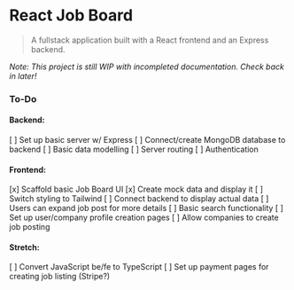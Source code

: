 # React Job Board  

> A fullstack application built with a React frontend and an Express backend.  

_Note: This project is still WIP with incompleted documentation. Check back in later!_  

### To-Do  
#### Backend:
[ ] Set up basic server w/ Express
[ ] Connect/create MongoDB database to backend
[ ] Basic data modelling
[ ] Server routing
[ ] Authentication

#### Frontend:
[x] Scaffold basic Job Board UI
[x] Create mock data and display it
[ ] Switch styling to Tailwind
[ ] Connect backend to display actual data
[ ] Users can expand job post for more details
[ ] Basic search functionality
[ ] Set up user/company profile creation pages
[ ] Allow companies to create job posting

#### Stretch:  
[ ] Convert JavaScript be/fe to TypeScript
[ ] Set up payment pages for creating job listing (Stripe?)